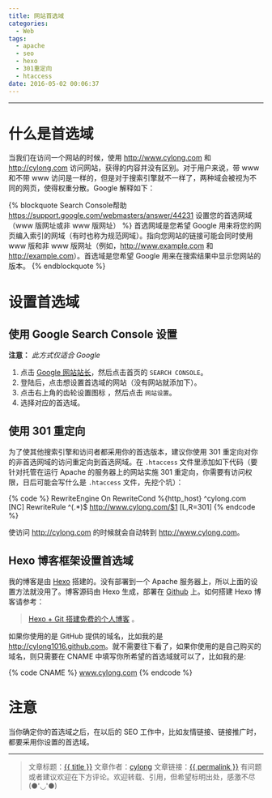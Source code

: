 ```yaml
---
title: 网站首选域
categories:
  - Web
tags:
  - apache
  - seo
  - hexo
  - 301重定向
  - htaccess
date: 2016-05-02 00:06:37
---
```

---

# 什么是首选域

当我们在访问一个网站的时候，使用 <http://www.cylong.com> 和 <http://cylong.com> 访问网站，获得的内容并没有区别。对于用户来说，带 www 和不带 www 访问是一样的，但是对于搜索引擎就不一样了，两种域会被视为不同的网页，使得权重分散。Google 解释如下：

{% blockquote Search Console帮助 https://support.google.com/webmasters/answer/44231 设置您的首选网域（www 版网址或非 www 版网址） %}
首选网域是您希望 Google 用来将您的网页编入索引的网域（有时也称为规范网域）。指向您网站的链接可能会同时使用 www 版和非 www 版网址（例如，<http://www.example.com> 和 <http://example.com>）。首选域是您希望 Google 用来在搜索结果中显示您网站的版本。
{% endblockquote %}

<!-- more -->

# 设置首选域

## 使用 Google Search Console 设置

<b>注意：</b> *此方式仅适合 Google*

1. 点击 [Google 网站站长][1]，然后点击首页的 `SEARCH CONSOLE`。
2. 登陆后，点击想设置首选域的网站（没有网站就添加下）。
3. 点击右上角的齿轮设置图标 <span class="fa fa-cog" aria-hidden="true"></span>，然后点击 `网站设置`。
4. 选择对应的首选域。

## 使用 301 重定向

为了使其他搜索引擎和访问者都采用你的首选版本，建议你使用 301 重定向对你的非首选网域的访问重定向到首选网域。在 `.htaccess` 文件里添加如下代码（要针对托管在运行 Apache 的服务器上的网站实施 301 重定向，你需要有访问权限，日后可能会写什么是 `.htaccess` 文件，先挖个坑）：

{% code %}
    RewriteEngine On
    RewriteCond %{http_host} ^cylong.com [NC]
    RewriteRule ^(.*)$ http://www.cylong.com/$1 [L,R=301]
{% endcode %}

使访问 <http://cylong.com> 的时候就会自动转到 <http://www.cylong.com>。

## Hexo 博客框架设置首选域

我的博客是由 [Hexo][] 搭建的。没有部署到一个 Apache 服务器上，所以上面的设置方法就没用了。博客源码由 Hexo 生成，部署在 [Github][3] 上。如何搭建 Hexo 博客请参考：

> [Hexo + Git 搭建免费的个人博客][2] 。

如果你使用的是 GitHub 提供的域名，比如我的是 <http://cylong1016.github.com>。就不需要往下看了，如果你使用的是自己购买的域名，则只需要在 CNAME 中填写你所希望的首选域就可以了，比如我的是:

{% code CNAME %}
    www.cylong.com
{% endcode %}

# 注意

当你确定你的首选域之后，在以后的 SEO 工作中，比如友情链接、链接推广时，都要采用你设置的首选域。

---

> 文章标题：<a href='{{ permalink }}' title='{{ title }}' >{{ title }}</a>
> 文章作者：[cylong](http://www.cylong.com/about/ "cylong")
> 文章链接：<a href='{{ permalink }}' title='{{ title }}' >{{ permalink }}</a>
> 有问题或者建议欢迎在下方评论。欢迎转载、引用，但希望标明出处，感激不尽(●'◡'●)

[Hexo]: https://hexo.io/zh-cn/ "Hexo"
[1]: https://www.google.com/webmasters/ "Google 网站站长"
[2]: http://www.cylong.com/blog/2016/04/19/hexo-git/ "Hexo + Git 搭建免费的个人博客"
[3]: https://github.com/cylong1016/cylong1016.github.io
